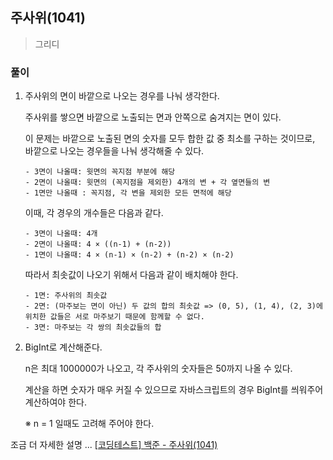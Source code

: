 ## 주사위(1041)
> 그리디

### 풀이
1. 주사위의 면이 바깥으로 나오는 경우를 나눠 생각한다. 
    
    주사위를 쌓으면 바깥으로 노출되는 면과 안쪽으로 숨겨지는 면이 있다. 

    이 문제는 바깥으로 노출된 면의 숫자를 모두 합한 값 중 최소를 구하는 것이므로, 바깥으로 나오는 경우들을 나눠 생각해줄 수 있다. 
    
       - 3면이 나올때: 윗면의 꼭지점 부분에 해당 
       - 2면이 나올때: 윗면의 (꼭지점을 제외한) 4개의 변 + 각 옆면들의 변
       - 1면만 나올때 : 꼭지점, 각 변을 제외한 모든 면적에 해당 
    
    이때, 각 경우의 개수들은 다음과 같다.
    
       - 3면이 나올때: 4개
       - 2면이 나올때: 4 × ((n-1) + (n-2))
       - 1면이 나올때: 4 × (n-1) × (n-2) + (n-2) × (n-2)
    
    따라서 최솟값이 나오기 위해서 다음과 같이 배치해야 한다. 
    
       - 1면: 주사위의 최솟값
       - 2면: (마주보는 면이 아닌) 두 값의 합의 최솟값 => (0, 5), (1, 4), (2, 3)에 위치한 값들은 서로 마주보기 때문에 함께할 수 없다.
       - 3면: 마주보는 각 쌍의 최솟값들의 합  

2. BigInt로 계산해준다. 

   n은 최대 1000000가 나오고, 각 주사위의 숫자들은 50까지 나올 수 있다. 
   
   계산을 하면 숫자가 매우 커질 수 있으므로 자바스크립트의 경우 BigInt를 씌워주어 계산하여야 한다. 
   
   ※ n = 1 일때도 고려해 주어야 한다. 

조금 더 자세한 설명 ... [[코딩테스트] 백준 - 주사위(1041)](https://blog.naver.com/diddnjs02/222145059298)
